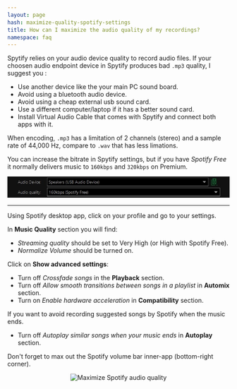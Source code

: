 ```yaml
---
layout: page
hash: maximize-quality-spotify-settings
title: How can I maximize the audio quality of my recordings?
namespace: faq
---
```


Spytify relies on your audio device quality to record audio files. If your choosen audio endpoint device in Spytify produces bad `.mp3` quality, I suggest you :

- Use another device like the your main PC sound board.
- Avoid using a bluetooth audio device.
- Avoid using a cheap external usb sound card.
- Use a different computer/laptop if it has a better sound card.
- Install Virtual Audio Cable that comes with Spytify and connect both apps with it.

When encoding, `.mp3` has a limitation of 2 channels (stereo) and a sample rate of 44,000 Hz, compare to `.wav` that has less limations.

You can increase the bitrate in Spytify settings, but if you have _Spotify Free_ it normally delivers music to `160kbps` and `320kbps` on Premium.

<p align="center"><img alt="Spytify audio settings" src="./assets/images/faq_audio_profile.png" /></p>

---

Using Spotify desktop app, click on your profile and go to your settings.

In **Music Quality** section you will find:

- _Streaming quality_ should be set to Very High (or High with Spotify Free).
- _Normalize Volume_ should be turned on.

Click on **Show advanced settings**:

- Turn off _Crossfade songs_ in the **Playback** section.
- Turn off _Allow smooth transitions between songs in a playlist_ in **Automix** section.
- Turn on _Enable hardware acceleration_ in **Compatibility** section.

If you want to avoid recording suggested songs by Spotify when the music ends.

- Turn off _Autoplay similar songs when your music ends_ in **Autoplay** section.

Don't forget to max out the Spotify volume bar inner-app (bottom-right corner).

<p align="center"><img alt="Maximize Spotify audio quality" src="./assets/images/maximize_spotify_settings.gif" /></p>
